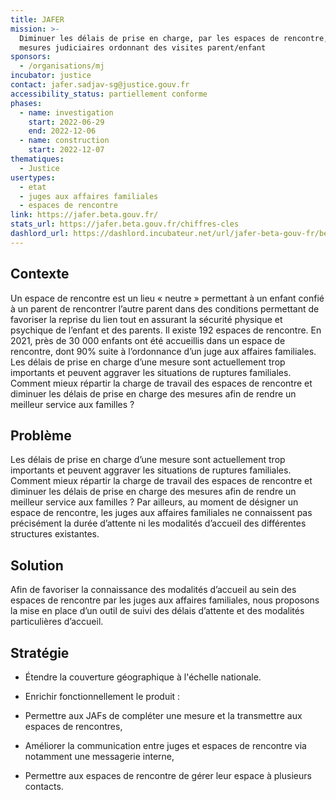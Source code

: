 ```yaml
---
title: JAFER
mission: >-
  Diminuer les délais de prise en charge, par les espaces de rencontre, des
  mesures judiciaires ordonnant des visites parent/enfant 
sponsors:
  - /organisations/mj
incubator: justice
contact: jafer.sadjav-sg@justice.gouv.fr
accessibility_status: partiellement conforme
phases:
  - name: investigation
    start: 2022-06-29
    end: 2022-12-06
  - name: construction
    start: 2022-12-07
thematiques:
  - Justice
usertypes:
  - etat
  - juges aux affaires familiales
  - espaces de rencontre
link: https://jafer.beta.gouv.fr/
stats_url: https://jafer.beta.gouv.fr/chiffres-cles
dashlord_url: https://dashlord.incubateur.net/url/jafer-beta-gouv-fr/best-practices/
---
```

## Contexte

Un espace de rencontre est un lieu « neutre » permettant à un enfant confié à un parent de rencontrer l’autre parent dans des conditions permettant de favoriser la reprise du lien tout en assurant la sécurité physique et psychique de l’enfant et des parents. Il existe 192 espaces de rencontre.  En 2021, près de 30 000 enfants ont été accueillis dans un espace de rencontre, dont 90% suite à l’ordonnance d’un juge aux affaires familiales.   Les délais de prise en charge d’une mesure sont actuellement trop importants et peuvent aggraver les situations de ruptures familiales.  Comment mieux répartir la charge de travail des espaces de rencontre et diminuer les délais de prise en charge des mesures afin de rendre un meilleur service aux familles ?

## Problème

Les délais de prise en charge d’une mesure sont actuellement trop importants et peuvent aggraver les situations de ruptures familiales. Comment mieux répartir la charge de travail des espaces de rencontre et diminuer les délais de prise en charge des mesures afin de rendre un meilleur service aux familles ? Par ailleurs, au moment de désigner un espace de rencontre, les juges aux affaires familiales ne connaissent pas précisément la durée d’attente ni les modalités d’accueil des différentes structures existantes. 

## Solution

Afin de favoriser la connaissance des modalités d’accueil au sein des espaces de rencontre par les juges aux affaires familiales, nous proposons la mise en place d’un outil de suivi des délais d’attente et des modalités particulières d’accueil.

## Stratégie

* Étendre la couverture géographique à l'échelle nationale. 

* Enrichir fonctionnellement le produit : 
* Permettre aux JAFs de compléter une mesure et la transmettre aux espaces de rencontres, 
* Améliorer la communication entre juges et espaces de rencontre via notamment une messagerie interne, 
* Permettre aux espaces de rencontre de gérer leur espace à plusieurs contacts.
